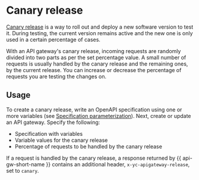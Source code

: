 # Canary release

[Canary release](https://martinfowler.com/bliki/CanaryRelease.html) is a way to roll out and deploy a new software version to test it. During testing, the current version remains active and the new one is only used in a certain percentage of cases.

With an API gateway's canary release, incoming requests are randomly divided into two parts as per the set percentage value. A small number of requests is usually handled by the canary release and the remaining ones, by the current release. You can increase or decrease the percentage of requests you are testing the changes on.

## Usage

To create a canary release, write an OpenAPI specification using one or more variables (see [Specification parameterization](https://github.com/yandex-cloud/docs-source/pull/4122/parametrization.md)). Next, create or update an API gateway. Specify the following:
* Specification with variables
* Variable values for the canary release
* Percentage of requests to be handled by the canary release

If a request is handled by the canary release, a response returned by {{ api-gw-short-name }} contains an additional header, `x-yc-apigateway-release`, set to `canary`.
